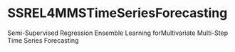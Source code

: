 # SSREL4MMSTimeSeriesForecasting
Semi-Supervised Regression Ensemble Learning forMultivariate Multi-Step Time Series Forecasting

